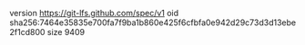 version https://git-lfs.github.com/spec/v1
oid sha256:7464e35835e700fa7f9ba1b860e425f6cfbfa0e942d29c73d3d13ebe2f1cd800
size 9409
